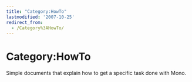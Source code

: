 ```yaml
---
title: "Category:HowTo"
lastmodified: '2007-10-25'
redirect_from:
  - /Category%3AHowTo/
---
```


Category:HowTo
==============

Simple documents that explain how to get a specific task done with Mono.
